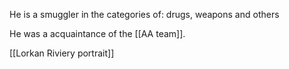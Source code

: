 He is a smuggler in the categories of: drugs, weapons and others

He was a acquaintance of the [[AA team]].

[[Lorkan Riviery portrait]]
